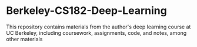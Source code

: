 # Berkeley-CS182-Deep-Learning
This repository contains materials from the author's deep learning course at UC Berkeley, including coursework, assignments, code, and notes, among other materials
